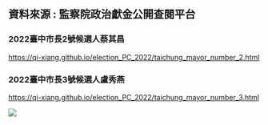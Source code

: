 ## 資料來源 : 監察院政治獻金公開查閱平台

### 2022臺中市長2號候選人蔡其昌 
https://qi-xiang.github.io/election_PC_2022/taichung_mayor_number_2.html

### 2022臺中市長3號候選人盧秀燕
https://qi-xiang.github.io/election_PC_2022/taichung_mayor_number_3.html

![](https://i.imgur.com/2jYXSVH.png)